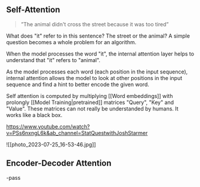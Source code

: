 
## Self-Attention
> ”The animal didn't cross the street because it was too tired”

 What does "it" refer to in this sentence? The street or the animal? A simple question becomes a whole problem for an algorithm. 

When the model processes the word "it", the internal attention layer helps to understand that "it" refers to "animal". 

As the model processes each word (each position in the input sequence), internal attention allows the model to look at other positions in the input sequence and find a hint to better encode the given word.

Self attention is computed by multiplying [[Word embeddings]] with prolongly [[Model Training|pretrained]]
matrices "Query", "Key" and "Value". These matrices can not really be understanded by humans. It works like a black box.

https://www.youtube.com/watch?v=PSs6nxngL6k&ab_channel=StatQuestwithJoshStarmer

![[photo_2023-07-25_16-53-46.jpg]]

## Encoder-Decoder Attention

-pass